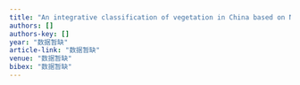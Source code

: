 ```yaml
---
title: "An integrative classification of vegetation in China based on NOAA AVHRR and vegetation-climate indices of the Holdridge life zone"
authors: []
authors-key: []
year: "数据暂缺"
article-link: "数据暂缺"
venue: "数据暂缺"
bibex: "数据暂缺"
---
```

